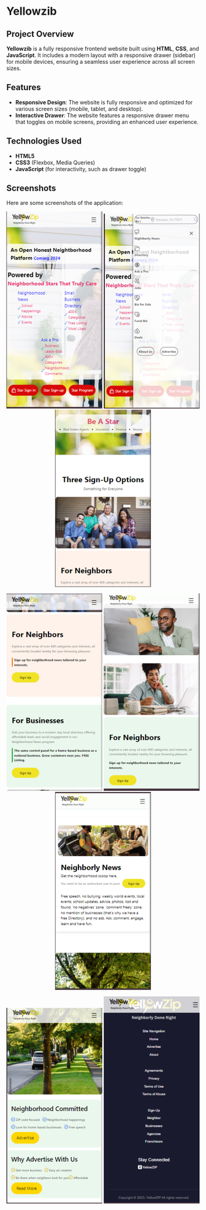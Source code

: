 # Yellowzib

## Project Overview

**Yellowzib** is a fully responsive frontend website built using **HTML**, **CSS**, and **JavaScript**. It includes a modern layout with a responsive drawer (sidebar) for mobile devices, ensuring a seamless user experience across all screen sizes.

## Features

- **Responsive Design**: The website is fully responsive and optimized for various screen sizes (mobile, tablet, and desktop).
- **Interactive Drawer**: The website features a responsive drawer menu that toggles on mobile screens, providing an enhanced user experience.

## Technologies Used

- **HTML5**
- **CSS3** (Flexbox, Media Queries)
- **JavaScript** (for interactivity, such as drawer toggle)

## Screenshots

Here are some screenshots of the application:

<p align="center">
  <img src="website Screenshot/1.PNG" alt="= Screenshot 1" width="250" />
  <img src="website Screenshot/2.PNG" alt=" Screenshot 2" width="250" />
  <img src="website Screenshot/3.PNG" alt=" Screenshot 3" width="250" />
</p>
<p align="center">
  <img src="website Screenshot/4.PNG" alt=" Screenshot 4" width="250" />
  <img src="website Screenshot/5.PNG" alt=" Screenshot 5" width="250" />
  <img src="website Screenshot/6.PNG" alt=" Screenshot 6" width="250" />
</p>
<p align="center">
  <img src="website Screenshot/7.PNG" alt=" Screenshot 7" width="250" />
  <img src="website Screenshot/8.PNG" alt=" Screenshot 8" width="250" />
</p>
